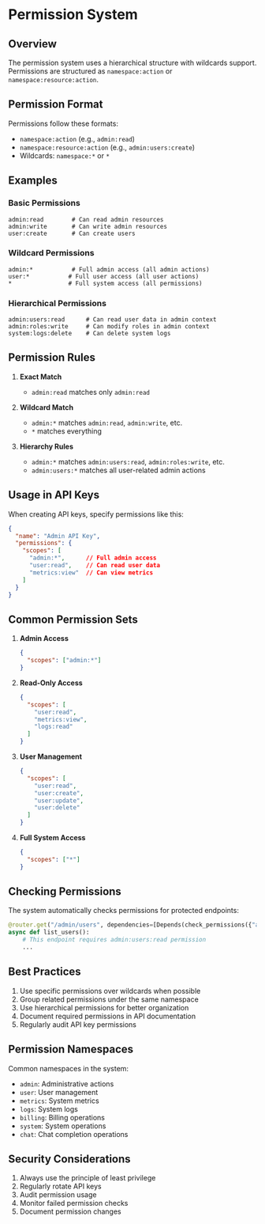 # Permission System

## Overview

The permission system uses a hierarchical structure with wildcards support. Permissions are structured as `namespace:action` or `namespace:resource:action`.

## Permission Format

Permissions follow these formats:
- `namespace:action` (e.g., `admin:read`)
- `namespace:resource:action` (e.g., `admin:users:create`)
- Wildcards: `namespace:*` or `*`

## Examples

### Basic Permissions
```
admin:read        # Can read admin resources
admin:write       # Can write admin resources
user:create       # Can create users
```

### Wildcard Permissions
```
admin:*           # Full admin access (all admin actions)
user:*           # Full user access (all user actions)
*                # Full system access (all permissions)
```

### Hierarchical Permissions
```
admin:users:read      # Can read user data in admin context
admin:roles:write     # Can modify roles in admin context
system:logs:delete    # Can delete system logs
```

## Permission Rules

1. **Exact Match**
   - `admin:read` matches only `admin:read`

2. **Wildcard Match**
   - `admin:*` matches `admin:read`, `admin:write`, etc.
   - `*` matches everything

3. **Hierarchy Rules**
   - `admin:*` matches `admin:users:read`, `admin:roles:write`, etc.
   - `admin:users:*` matches all user-related admin actions

## Usage in API Keys

When creating API keys, specify permissions like this:

```json
{
  "name": "Admin API Key",
  "permissions": {
    "scopes": [
      "admin:*",      // Full admin access
      "user:read",    // Can read user data
      "metrics:view"  // Can view metrics
    ]
  }
}
```

## Common Permission Sets

1. **Admin Access**
   ```json
   {
     "scopes": ["admin:*"]
   }
   ```

2. **Read-Only Access**
   ```json
   {
     "scopes": [
       "user:read",
       "metrics:view",
       "logs:read"
     ]
   }
   ```

3. **User Management**
   ```json
   {
     "scopes": [
       "user:read",
       "user:create",
       "user:update",
       "user:delete"
     ]
   }
   ```

4. **Full System Access**
   ```json
   {
     "scopes": ["*"]
   }
   ```

## Checking Permissions

The system automatically checks permissions for protected endpoints:

```python
@router.get("/admin/users", dependencies=[Depends(check_permissions({"admin:users:read"}))])
async def list_users():
    # This endpoint requires admin:users:read permission
    ...
```

## Best Practices

1. Use specific permissions over wildcards when possible
2. Group related permissions under the same namespace
3. Use hierarchical permissions for better organization
4. Document required permissions in API documentation
5. Regularly audit API key permissions

## Permission Namespaces

Common namespaces in the system:
- `admin`: Administrative actions
- `user`: User management
- `metrics`: System metrics
- `logs`: System logs
- `billing`: Billing operations
- `system`: System operations
- `chat`: Chat completion operations

## Security Considerations

1. Always use the principle of least privilege
2. Regularly rotate API keys
3. Audit permission usage
4. Monitor failed permission checks
5. Document permission changes